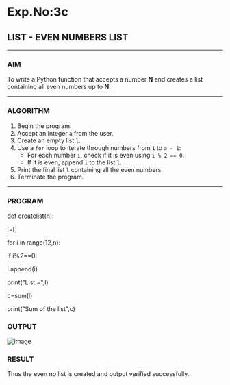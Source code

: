 # Exp.No:3c
## LIST - EVEN NUMBERS LIST

---

### AIM  
To write a Python function that accepts a number **N** and creates a list containing all even numbers up to **N**.

---

### ALGORITHM

1. Begin the program.  
2. Accept an integer `a` from the user.  
3. Create an empty list `l`.  
4. Use a `for` loop to iterate through numbers from `1` to `a - 1`:  
   - For each number `i`, check if it is even using `i % 2 == 0`.  
   - If it is even, append `i` to the list `l`.  
5. Print the final list `l` containing all the even numbers.  
6. Terminate the program.

---

### PROGRAM

def createlist(n):

   l=[]
   
   for i in range(12,n):
   
   if i%2==0:
   
 l.append(i)
 
   print("List =",l)
   
 c=sum(l)
 
 print("Sum of the list",c)

### OUTPUT
![image](https://github.com/user-attachments/assets/91284079-749c-437b-babe-3bbde5cb9d63)

### RESULT
Thus the even no list is created and output verified successfully.
